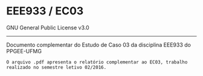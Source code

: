 # EEE933 / EC03
GNU General Public License v3.0

----------

Documento complementar do Estudo de Caso 03 da disciplina EEE933 do PPGEE-UFMG
    
    O arquivo .pdf apresenta o relatório complementar ao EC03, trabalho realizado no semestre letivo 02/2016.
